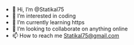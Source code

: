 - 👋 Hi, I’m @Statikal75
- 👀 I’m interested in coding 
- 🌱 I’m currently learning https
- 💞️ I’m looking to collaborate on anything online
- 📫 How to reach me Statikal75@gmail.com

<!---
Statikal75/Statikal75 is a ✨ special ✨ repository because its `README.md` (this file) appears on your GitHub profile.
You can click the Preview link to take a look at your changes.
--->
